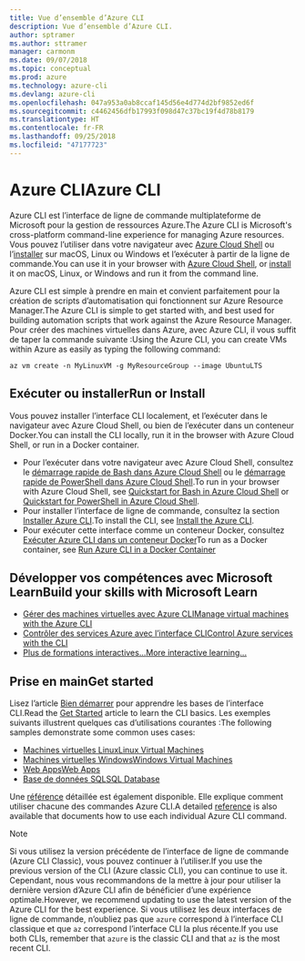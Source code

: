 ```yaml
---
title: Vue d’ensemble d’Azure CLI
description: Vue d’ensemble d’Azure CLI.
author: sptramer
ms.author: sttramer
manager: carmonm
ms.date: 09/07/2018
ms.topic: conceptual
ms.prod: azure
ms.technology: azure-cli
ms.devlang: azure-cli
ms.openlocfilehash: 047a953a0ab8ccaf145d56e4d774d2bf9852ed6f
ms.sourcegitcommit: c4462456dfb17993f098d47c37bc19f4d78b8179
ms.translationtype: HT
ms.contentlocale: fr-FR
ms.lasthandoff: 09/25/2018
ms.locfileid: "47177723"
---
```

# <a name="azure-cli"></a><span data-ttu-id="b9966-103">Azure CLI</span><span class="sxs-lookup"><span data-stu-id="b9966-103">Azure CLI</span></span>

<span data-ttu-id="b9966-104">Azure CLI est l’interface de ligne de commande multiplateforme de Microsoft pour la gestion de ressources Azure.</span><span class="sxs-lookup"><span data-stu-id="b9966-104">The Azure CLI is Microsoft's cross-platform command-line experience for managing Azure resources.</span></span>
<span data-ttu-id="b9966-105">Vous pouvez l’utiliser dans votre navigateur avec [Azure Cloud Shell](/azure/cloud-shell/overview) ou l’[installer](install-azure-cli.md) sur macOS, Linux ou Windows et l’exécuter à partir de la ligne de commande.</span><span class="sxs-lookup"><span data-stu-id="b9966-105">You can use it in your browser with [Azure Cloud Shell](/azure/cloud-shell/overview), or [install](install-azure-cli.md) it on macOS, Linux, or Windows and run it from the command line.</span></span>

<span data-ttu-id="b9966-106">Azure CLI est simple à prendre en main et convient parfaitement pour la création de scripts d’automatisation qui fonctionnent sur Azure Resource Manager.</span><span class="sxs-lookup"><span data-stu-id="b9966-106">The Azure CLI is simple to get started with, and best used for building automation scripts that work against the Azure Resource Manager.</span></span> <span data-ttu-id="b9966-107">Pour créer des machines virtuelles dans Azure, avec Azure CLI, il vous suffit de taper la commande suivante :</span><span class="sxs-lookup"><span data-stu-id="b9966-107">Using the Azure CLI, you can create VMs within Azure as easily as typing the following command:</span></span>

```azurecli-interactive
az vm create -n MyLinuxVM -g MyResourceGroup --image UbuntuLTS
```

## <a name="run-or-install"></a><span data-ttu-id="b9966-108">Exécuter ou installer</span><span class="sxs-lookup"><span data-stu-id="b9966-108">Run or Install</span></span>

<span data-ttu-id="b9966-109">Vous pouvez installer l’interface CLI localement, et l’exécuter dans le navigateur avec Azure Cloud Shell, ou bien de l’exécuter dans un conteneur Docker.</span><span class="sxs-lookup"><span data-stu-id="b9966-109">You can install the CLI locally, run it in the browser with Azure Cloud Shell, or run in a Docker container.</span></span>

* <span data-ttu-id="b9966-110">Pour l’exécuter dans votre navigateur avec Azure Cloud Shell, consultez le [démarrage rapide de Bash dans Azure Cloud Shell](/azure/cloud-shell/quickstart) ou le [démarrage rapide de PowerShell dans Azure Cloud Shell](/azure/cloud-shell/quickstart-powershell).</span><span class="sxs-lookup"><span data-stu-id="b9966-110">To run in your browser with Azure Cloud Shell, see [Quickstart for Bash in Azure Cloud Shell](/azure/cloud-shell/quickstart) or [Quickstart for PowerShell in Azure Cloud Shell](/azure/cloud-shell/quickstart-powershell).</span></span>
* <span data-ttu-id="b9966-111">Pour installer l’interface de ligne de commande, consultez la section [Installer Azure CLI](install-azure-cli.md).</span><span class="sxs-lookup"><span data-stu-id="b9966-111">To install the CLI, see [Install the Azure CLI](install-azure-cli.md).</span></span>
* <span data-ttu-id="b9966-112">Pour exécuter cette interface comme un conteneur Docker, consultez [Exécuter Azure CLI dans un conteneur Docker](run-azure-cli-docker.md)</span><span class="sxs-lookup"><span data-stu-id="b9966-112">To run as a Docker container, see [Run Azure CLI in a Docker Container](run-azure-cli-docker.md)</span></span>

## <a name="build-your-skills-with-microsoft-learn"></a><span data-ttu-id="b9966-113">Développer vos compétences avec Microsoft Learn</span><span class="sxs-lookup"><span data-stu-id="b9966-113">Build your skills with Microsoft Learn</span></span>

- [<span data-ttu-id="b9966-114">Gérer des machines virtuelles avec Azure CLI</span><span class="sxs-lookup"><span data-stu-id="b9966-114">Manage virtual machines with the Azure CLI</span></span>](/learn/modules/manage-virtual-machines-with-azure-cli/)
- [<span data-ttu-id="b9966-115">Contrôler des services Azure avec l’interface CLI</span><span class="sxs-lookup"><span data-stu-id="b9966-115">Control Azure services with the CLI</span></span>](/learn/modules/control-azure-services-with-cli/)
- [<span data-ttu-id="b9966-116">Plus de formations interactives...</span><span class="sxs-lookup"><span data-stu-id="b9966-116">More interactive learning...</span></span>](/learn/browse/?products=azure-clis)

## <a name="get-started"></a><span data-ttu-id="b9966-117">Prise en main</span><span class="sxs-lookup"><span data-stu-id="b9966-117">Get started</span></span>

<span data-ttu-id="b9966-118">Lisez l’article [Bien démarrer](get-started-with-azure-cli.md) pour apprendre les bases de l’interface CLI.</span><span class="sxs-lookup"><span data-stu-id="b9966-118">Read the [Get Started](get-started-with-azure-cli.md) article to learn the CLI basics.</span></span> <span data-ttu-id="b9966-119">Les exemples suivants illustrent quelques cas d’utilisations courantes :</span><span class="sxs-lookup"><span data-stu-id="b9966-119">The following samples demonstrate some common uses cases:</span></span>

- [<span data-ttu-id="b9966-120">Machines virtuelles Linux</span><span class="sxs-lookup"><span data-stu-id="b9966-120">Linux Virtual Machines</span></span>](/azure/virtual-machines/virtual-machines-linux-cli-samples?toc=%2fcli%2fazure%2ftoc.json&bc=%2fcli%2fazure%2fbreadcrumb%2ftoc.json)
- [<span data-ttu-id="b9966-121">Machines virtuelles Windows</span><span class="sxs-lookup"><span data-stu-id="b9966-121">Windows Virtual Machines</span></span>](/azure/virtual-machines/virtual-machines-windows-cli-samples?toc=%2fcli%2fazure%2ftoc.json&bc=%2fcli%2fazure%2fbreadcrumb%2ftoc.json)
- [<span data-ttu-id="b9966-122">Web Apps</span><span class="sxs-lookup"><span data-stu-id="b9966-122">Web Apps</span></span>](/azure/app-service-web/app-service-cli-samples?toc=%2fcli%2fazure%2ftoc.json&bc=%2fcli%2fazure%2fbreadcrumb%2ftoc.json)
- [<span data-ttu-id="b9966-123">Base de données SQL</span><span class="sxs-lookup"><span data-stu-id="b9966-123">SQL Database</span></span>](/azure/sql-database/sql-database-cli-samples?toc=%2fcli%2fazure%2ftoc.json&bc=%2fcli%2fazure%2fbreadcrumb%2ftoc.json)

<span data-ttu-id="b9966-124">Une [référence](/cli/azure/reference-index) détaillée est également disponible. Elle explique comment utiliser chacune des commandes Azure CLI.</span><span class="sxs-lookup"><span data-stu-id="b9966-124">A detailed [reference](/cli/azure/reference-index) is also available that documents how to use each individual Azure CLI command.</span></span>

> [!NOTE]
> <span data-ttu-id="b9966-125">Si vous utilisez la version précédente de l’interface de ligne de commande (Azure CLI Classic), vous pouvez continuer à l’utiliser.</span><span class="sxs-lookup"><span data-stu-id="b9966-125">If you use the previous version of the CLI (Azure classic CLI), you can continue to use it.</span></span>
> <span data-ttu-id="b9966-126">Cependant, nous vous recommandons de la mettre à jour pour utiliser la dernière version d’Azure CLI afin de bénéficier d’une expérience optimale.</span><span class="sxs-lookup"><span data-stu-id="b9966-126">However, we recommend updating to use the latest version of the Azure CLI for the best experience.</span></span>
> <span data-ttu-id="b9966-127">Si vous utilisez les deux interfaces de ligne de commande, n’oubliez pas que `azure` correspond à l’interface CLI classique et que `az` correspond l’interface CLI la plus récente.</span><span class="sxs-lookup"><span data-stu-id="b9966-127">If you use both CLIs, remember that `azure` is the classic CLI and that `az` is the most recent CLI.</span></span>
